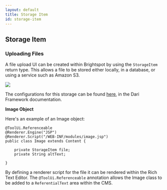 ```yaml
---
layout: default
title: Storage Item
id: storage-item
---
```




## Storage Item


### Uploading Files

A file upload UI can be created within Brightspot by using the `StorageItem` return type. This allows a file to be stored either locally, in a database, or using a service such as Amazon S3.

![](http://docs.brightspot.s3.amazonaws.com/storage-item-ui.png)

The configurations for this storage can be found [here](http://www.dariframework.org/configuration.html#configuration_settings), in the Dari Framework documentation.


**Image Object**

Here's an example of an Image object:

    @ToolUi.Referenceable
    @Renderer.Engine("JSP")
    @Renderer.Script("/WEB-INF/modules/image.jsp")
	public class Image extends Content {

        private StorageItem file;
        private String altText;

    }


By defining a renderer script for the file it can be rendered within the Rich Text Editor. The `@ToolUi.Referenceable` annotation allows the Image class to be added to a `ReferentialText` area within the CMS.